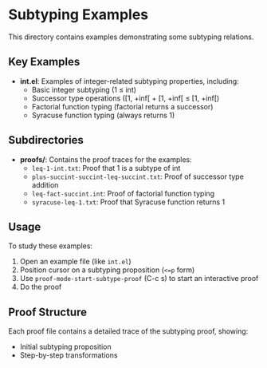 # Subtyping Examples

This directory contains examples demonstrating some subtyping relations.

## Key Examples

- **int.el**: Examples of integer-related subtyping properties, including:
  - Basic integer subtyping (1 ≤ int)
  - Successor type operations ([1, +inf[ + [1, +inf[ ≤ [1, +inf[)
  - Factorial function typing (factorial returns a successor)
  - Syracuse function typing (always returns 1)

## Subdirectories

- **proofs/**: Contains the proof traces for the examples:
  - `leq-1-int.txt`: Proof that 1 is a subtype of int
  - `plus-succint-succint-leq-succint.txt`: Proof of successor type addition
  - `leq-fact-succint.int`: Proof of factorial function typing
  - `syracuse-leq-1.txt`: Proof that Syracuse function returns 1


## Usage

To study these examples:

1. Open an example file (like `int.el`)
2. Position cursor on a subtyping proposition (`<=p` form)
3. Use `proof-mode-start-subtype-proof` (C-c s) to start an interactive proof
4. Do the proof

## Proof Structure

Each proof file contains a detailed trace of the subtyping proof, showing:
- Initial subtyping proposition
- Step-by-step transformations